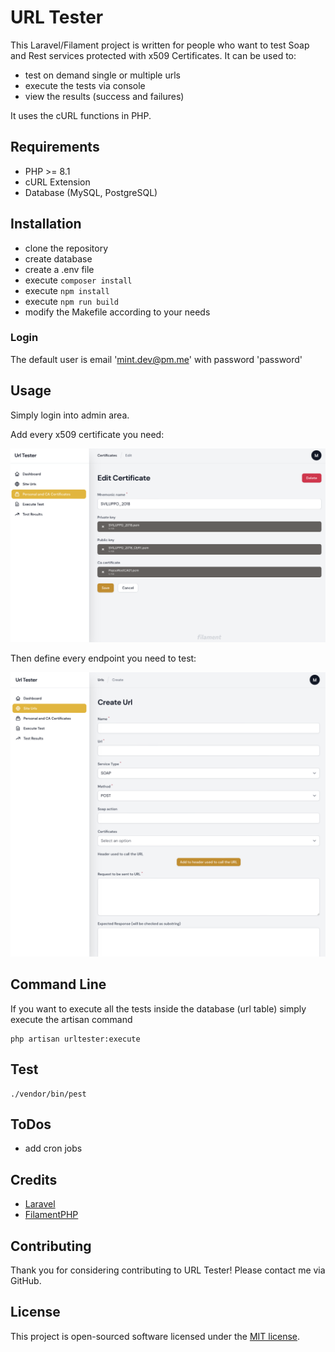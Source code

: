 # URL Tester

This Laravel/Filament project is written for people who want to test Soap and Rest services protected with x509 Certificates.
It can be used to:
- test on demand single or multiple urls
- execute the tests via console
- view the results (success and failures)

It uses the cURL functions in PHP.

## Requirements

- PHP >= 8.1
- cURL Extension
- Database (MySQL, PostgreSQL)

## Installation

- clone the repository
- create database
- create a .env file
- execute `composer install`
- execute `npm install`
- execute `npm run build`
- modify the Makefile according to your needs

### Login

The default user is email 'mint.dev@pm.me' with password 'password'

## Usage

Simply login into admin area. 

Add every x509 certificate you need:

![Edit Certificate](img_certificates.png)

Then define every endpoint you need to test:

![Url Creation](img_url_creation.png)

## Command Line

If you want to execute all the tests inside the database (url table) simply execute the artisan command

```
php artisan urltester:execute
```

## Test

```
./vendor/bin/pest
```

## ToDos

- add cron jobs

## Credits

- [Laravel](https://laravel.com/)
- [FilamentPHP](https://filamentphp.com)

## Contributing

Thank you for considering contributing to URL Tester! Please contact me via GitHub.

## License

This project is open-sourced software licensed under the [MIT license](https://opensource.org/licenses/MIT).
